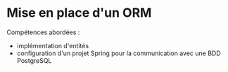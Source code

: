 # Mise en place d'un ORM

Compétences abordées :
- implémentation d'entités
- configuration d'un projet Spring pour la communication avec une BDD PostgreSQL

